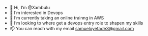 - 👋 Hi, I’m @Xambulu
- 👀 I’m interested in Devops
- 🌱 I’m currently taking an online trainng in AWS
- 💞️ I’m looking to where get a devops entry role to shapen my skills
- 📫 You can reach with my email samueloyetade3@gmail.com

<!---
Xambulu/Xambulu is a ✨ special ✨ repository because its `README.md` (this file) appears on your GitHub profile.
You can click the Preview link to take a look at your changes.
--->
